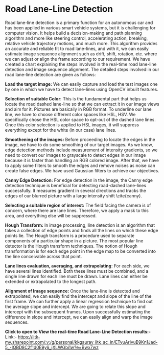 # Road Lane-Line Detection

Road lane-line detection is a primary function for an autonomous car and has been applied
in various smart vehicle systems, but it is challenging for computer vision. It helps build a
decision-making and path planning algorithm and more like steering control, accelerating
action, breaking, relative vehicle trajectory motions, and much more. This algorithm
provides an accurate and reliable fit to road lane-lines, and with it, we can easily estimate
image sequence alignment such as drift, shift, rotation, etc. where we can adjust or align the frame
according to our requirement. We have created a chart explaining the steps involved in the
real-time road lane-line detection and image sequence alignment. The detailed steps
involved in our road lane-line detection are given as follows:

**Load the target image:** We can easily capture and load the test images one by one in which we have to detect lane-lines using OpenCV inbuilt features.

**Selection of suitable Color:** This is the fundamental part that helps us locate the road dashed lane-line so that we can extract it in our image views and aim for it. Pictures are basically in RGB format. To underline our lane line, we have to choose different color spaces like HSL, HSV.  We specifically chose the HSL color space to opt-out of the dashed lane lines. Once this color selection is applied to HSL images, it will suppress everything except for the white (in our case) lane lines.
    
**Smoothening of the images:** Before proceeding to locate the edges in the image, we have to do some smoothing of our target images. As we know, edge detection methods include measurement of intensity gradients, so we need to convert our images to grayscale to detect edges in our image because it is faster than handling an RGB colored image. After that, we have to apply some filters to smooth the edges and remove noises as noise can create false edges. We have used Gaussian filters to achieve our objectives.
    
**Canny Edge Detection:**  For edge detection in the image, the Canny edge detection technique is beneficial for detecting road-dashed lane-lines successfully. It measures gradient in several directions and tracks the edges of our blurred picture with a large intensity shift \cite{canny}.
  
**Selecting a suitable region of interest:** The field facing the camera is of concern, where there are lane lines. Therefore, we apply a mask to this area, and everything else will be suppressed.

**Hough Transform:**   In image processing, line detection is an algorithm that takes a collection of edge points and finds all the lines on which these edge points lie. The Hough transform is a procedure used to separate components of a particular shape in a picture. The most popular line detector is the Hough transform techniques. The notion of Hough transformation is for each edge point in the edge map to be converted into the line conceivable across that point.

**Lane lines evaluation, averaging, and extrapolating:** For each side, we have several lines identified. Both these lines must be combined, and a single line drawn for each line must be drawn. Lane lines can either be extended or extrapolated to the longest path.

**Alignment of Image sequence:** Once the lane-line is detected and extrapolated, we can easily find the intercept and slope of the line of the first frame. We can further apply a linear regression technique to find out the average slope and intercept. We are going to relate this slope and intercept with the subsequent frames. Upon successfully estimating the difference in slope and intercept, we can easily align and warp the image sequences. 
    
**Click to open to View the real-time Road Lane-Line Detection results:-**
Link:- https://iitk-my.sharepoint.com/:v:/g/personal/kkgaurav_iitk_ac_in/ETyuArlvuB9Kn1Jad-5_-IQBD8C2f1d0E9y6_jXLWGbi1w?e=Bwx7wz
